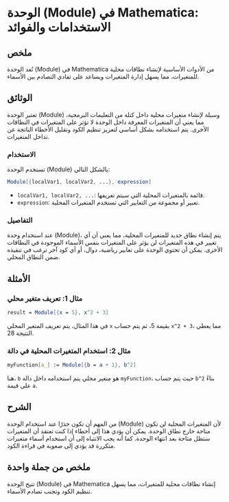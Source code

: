 <!--
Meta Description: # الوحدة (Module) في Mathematica: الاستخدامات والفوائد ## ملخص تُعد الوحدة (Module) في Mathematica من الأدوات الأساسية لإنشاء نطاقات محلية للمتغيرات، ...
Meta Keywords: الوحدة, module, المتغيرات, mathematica, يتم
-->

# الوحدة (Module) في Mathematica: الاستخدامات والفوائد

## ملخص
تُعد الوحدة (Module) في Mathematica من الأدوات الأساسية لإنشاء نطاقات محلية للمتغيرات، مما يسهل إدارة المتغيرات ويساعد على تفادي التصادم بين الأسماء.

## الوثائق
تعتبر الوحدة (Module) وسيلة لإنشاء متغيرات محلية داخل كتلة من التعليمات البرمجية، مما يعني أن المتغيرات المعرفة داخل الوحدة لا تؤثر على المتغيرات في النطاقات الأخرى. يتم استخدامه بشكل أساسي لتعزيز تنظيم الكود وتقليل الأخطاء الناتجة عن تداخل المتغيرات.

### الاستخدام
تستخدم الوحدة (Module) بالشكل التالي:
```mathematica
Module[{localVar1, localVar2, ...}, expression]
```
- `localVar1, localVar2, ...`: قائمة بالمتغيرات المحلية التي سيتم تعريفها.
- `expression`: تعبير أو مجموعة من التعابير التي تستخدم المتغيرات المحلية.

### التفاصيل
عند استخدام وحدة (Module)، يتم إنشاء نطاق جديد للمتغيرات المحلية، مما يعني أن أي تغيير في هذه المتغيرات لن يؤثر على المتغيرات بنفس الأسماء الموجودة في النطاقات الأخرى. يمكن أن تحتوي الوحدة على تعابير رياضية، دوال، أو أي كود آخر ترغب في تنفيذه ضمن النطاق المحلي.

## الأمثلة
### مثال 1: تعريف متغير محلي
```mathematica
result = Module[{x = 5}, x^2 + 3]
```
في هذا المثال، يتم تعريف المتغير المحلي `x` بقيمة 5، ثم يتم حساب `x^2 + 3`، مما يعطي النتيجة 28.

### مثال 2: استخدام المتغيرات المحلية في دالة
```mathematica
myFunction[a_] := Module[{b = a + 1}, b^2]
```
هنا، `b` هو متغير محلي يتم استخدامه داخل دالة `myFunction`، حيث يتم حساب `b^2` بناءً على قيمة `a`.

## الشرح
من المهم أن تكون حذرًا عند استخدام الوحدة (Module) لأن المتغيرات المحلية لن تكون متاحة خارج نطاق الوحدة. يمكن أن يؤدي هذا إلى أخطاء إذا كنت تعتقد أن المتغيرات ستظل متاحة بعد انتهاء الوحدة. كما أنه يجب الانتباه إلى أن استخدام أسماء متغيرات متكررة قد يؤدي إلى صعوبة في قراءة الكود.

## ملخص من جملة واحدة
تتيح الوحدة (Module) في Mathematica إنشاء نطاقات محلية للمتغيرات، مما يسهل تنظيم الكود وتجنب تصادم الأسماء.